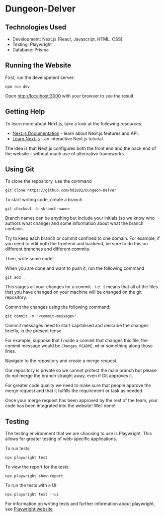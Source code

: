 # Dungeon-Delver

## Technologies Used
- Development: Next.js (React, Javascript, HTML, CSS)
- Testing: Playwright
- Database: Prisma

## Running the Website
First, run the development server:

```
npm run dev
```

Open [http://localhost:3000](http://localhost:3000) with your browser to see the result.

## Getting Help

To learn more about Next.js, take a look at the following resources:

- [Next.js Documentation](https://nextjs.org/docs) - learn about Next.js features and API.
- [Learn Next.js](https://nextjs.org/learn) - an interactive Next.js tutorial.

The idea is that Next.js configures both the front end and the back end of the website - without much use of alternative frameworks.

## Using Git

To clone the repository, use the command
``` 
git clone https://github.com/hd2802/Dungeon-Delver
```

To start writing code, create a branch

``` 
git checkout -b <branch-name>
```

Branch names can be anything but include your initials (so we know who authors what change) and some information about what the branch contains.

Try to keep each branch or commit confined to one domain. For example, if you need to edit both the frontend and backend, be sure to do this on different branches and different commits. 

Then, write some code!

When you are done and want to push it, run the following command

```
git add .
```

This stages all your changes for a commit - i.e. it means that all of the files that you have changed on your machine will be changed on the git repository. 

Commit the changes using the following command:

```
git commit -m "<commit-message>"
```

Commit messages need to start capitalised and describe the changes briefly, in the present tense. 

For example, suppose that I made a commit that changes this file, the commit message would be `Changes README.md` or something along those lines.

Navigate to the repository and create a merge request.

Our repository is private so we cannot protect the main branch but please do not merge the branch straight away, even if Git approves it. 

For greater code quality we need to make sure that people approve the merge request and that it fulfills the requirement or task as needed.

Once your merge request has been approved by the rest of the team, your code has been integrated into the website! Well done! 

## Testing

The testing environment that we are choosing to use is Playwright. This allows for greater testing of web-specific applications.

To run tests:
```
npx playwright test
```

To view the report for the tests:
```
npx playwright show-report
```

To run the tests with a UI:
```
npx playwright test --ui
```

For information on writing tests and further information about playwright, see [Playwright website](https://playwright.dev/) 